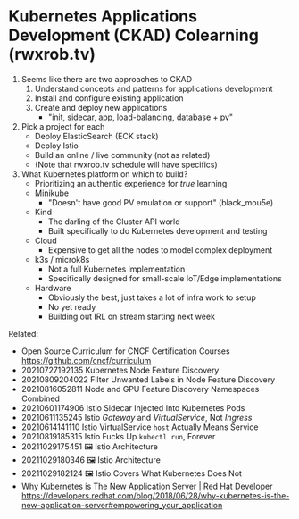 # Kubernetes Applications Development (CKAD) Colearning (rwxrob.tv)

1. Seems like there are two approaches to CKAD
    1. Understand concepts and patterns for applications development
    1. Install and configure existing application
    1. Create and deploy new applications
       * "init, sidecar, app, load-balancing, database + pv"
1. Pick a project for each
    * Deploy ElasticSearch (ECK stack)
    * Deploy Istio
    * Build an online / live community (not as related)
    * (Note that rwxrob.tv schedule will have specifics)
1. What Kubernetes platform on which to build?
    * Prioritizing an authentic experience for *true* learning
    * Minikube
      * "Doesn't have good PV emulation or support" (black_mou5e)
    * Kind
      * The darling of the Cluster API world
      * Built specifically to do Kubernetes development and testing
    * Cloud
      * Expensive to get all the nodes to model complex deployment
    * k3s / microk8s
      * Not a full Kubernetes implementation
      * Specifically designed for small-scale IoT/Edge implementations
    * Hardware
      * Obviously the best, just takes a lot of infra work to setup
      * No yet ready
      * Building out IRL on stream starting next week

Related:

* Open Source Curriculum for CNCF Certification Courses  
  <https://github.com/cncf/curriculum>
* 20210727192135 Kubernetes Node Feature Discovery
* 20210809204022 Filter Unwanted Labels in Node Feature Discovery
* 20210816052811 Node and GPU Feature Discovery Namespaces Combined
* 20210601174906 Istio Sidecar Injected Into Kubernetes Pods
* 20210611135245 Istio *Gateway* and *VirtualService*, Not *Ingress*
* 20210614141110 Istio VirtualService `host` Actually Means Service
* 20210819185315 Istio Fucks Up `kubectl run`, Forever
* 20211029175451 🖼️  Istio Architecture
* 20211029180346 🖼️  Istio Architecture
* 20211029182124 🖼️  Istio Covers What Kubernetes Does Not
* Why Kubernetes is The New Application Server \| Red Hat Developer  
  <https://developers.redhat.com/blog/2018/06/28/why-kubernetes-is-the-new-application-server#empowering_your_application>

